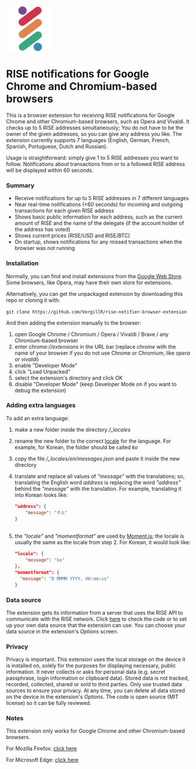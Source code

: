 ![alt text](https://github.com/VergillR/rise-notifier-browser-extension/blob/master/icons/riseicon_128.png "RISE logo extension")
# RISE notifications for Google Chrome and Chromium-based browsers
This is a browser extension for receiving RISE notifications for Google Chrome and other Chromium-based browsers, such as Opera and Vivaldi.
It checks up to 5 RISE addresses simultaneously; You do not have to be the owner of the given addresses, so you can give any address you like. The extension currently supports 7 languages (English, German, French, Spanish, Portuguese, Dutch and Russian).

Usage is straightforward: simply give 1 to 5 RISE addresses you want to follow. Notifications about transactions from or to a followed RISE address will be displayed within 60 seconds.

### Summary
* Receive notifications for up to 5 RISE addresses in 7 different languages
* Near real-time notifications (<60 seconds) for incoming and outgoing transactions for each given RISE address
* Shows basic public information for each address, such as the current amount of RISE and the name of the delegate (if the account holder of the address has voted)
* Shows current prices (RISE/USD and RISE/BTC)
* On startup, shows notifications for any missed transactions when the browser was not running

### Installation
Normally, you can find and install extensions from the [Google Web Store](https://chrome.google.com/webstore/category/extensions). 
Some browsers, like Opera, may have their own store for extensions.

Alternatively, you can get the unpackaged extension by downloading this repo or cloning it with:

`git clone https://github.com/VergillR/rise-notifier-browser-extension`

And then adding the extension manually to the browser:
1. open Google Chrome / Chromium / Opera / Vivaldi / Brave / any Chromium-based browser
2. enter *chrome://extensions* in the URL bar (replace *chrome* with the name of your browser if you do not use Chrome or Chromium, like *opera* or *vivaldi*)
3. enable "Developer Mode"
4. click "Load Unpacked"
5. select the extension's directory and click OK
6. disable "Developer Mode" (keep Developer Mode on if you want to debug the extension)


### Adding extra languages
To add an extra language:
1. make a new folder inside the directory */_locales*
2. rename the new folder to the correct [locale](https://developer.chrome.com/webstore/i18n#localeTable) for the language. For example, for Korean, the folder should be called *ko*
3. copy the file */_locales/en/messages.json* and paste it inside the new directory
4. translate and replace all values of _"message"_ with the translations; so, translating the English word _address_ is replacing the word _"address"_ behind the _"message"_ with the translation. For example, translating it into Korean looks like:

    ```json
    "address": {
        "message": "주소"
    }
  
5. the _"locale"_ and _"momentformat"_ are used by [Moment.js](http://momentjs.com/); the locale is usually the same as the locale from step 2. For Korean, it would look like:

    ```json
    "locale": {
        "message": "ko"
    },
    "momentformat": {
      "message": "D MMMM YYYY, HH:mm:ss"
    }


### Data source
The extension gets its information from a server that uses the RISE API to communicate with the RISE network. Click [here](https://github.com/VergillR/rise-data-api) to check the code or to set up your own data source that the extension can use. You can choose your data source in the extension's *Options* screen.


### Privacy
Privacy is important. This extension uses the local storage on the device it is installed on, solely for the purposes for displaying necessary, public information. It never collects or asks for personal data (e.g. secret passphrase, login information or clipboard data). Stored data is not tracked, recorded, collected, shared or sold to third parties. Only use trusted data sources to ensure your privacy. At any time, you can delete all data stored on the device in the extension's *Options*. The code is open source (MIT license) so it can be fully reviewed.


### Notes
This extension only works for Google Chrome and other Chromium-based browsers.

For Mozilla Firefox: [click here](https://github.com/VergillR/rise-notifier-browser-extension-firefox)

For Microsoft Edge: [click here](https://github.com/VergillR/rise-notifier-browser-extension-edge)
